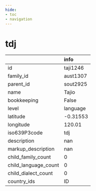 ```yaml
---
hide:
- toc
- navigation
---
```

# tdj
|                      | info     |
|:---------------------|:---------|
| id                   | taji1246 |
| family_id            | aust1307 |
| parent_id            | sout2925 |
| name                 | Tajio    |
| bookkeeping          | False    |
| level                | language |
| latitude             | -0.31553 |
| longitude            | 120.01   |
| iso639P3code         | tdj      |
| description          | nan      |
| markup_description   | nan      |
| child_family_count   | 0        |
| child_language_count | 0        |
| child_dialect_count  | 0        |
| country_ids          | ID       |